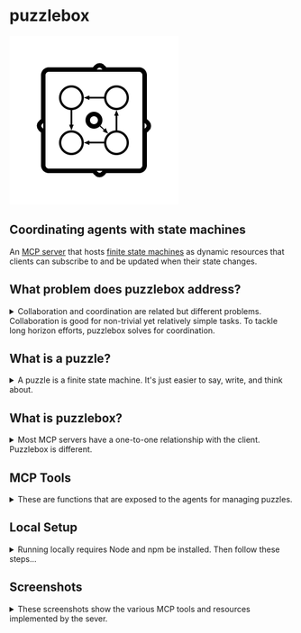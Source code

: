 # puzzlebox
![puzzlebox](images/puzzlebox.png)

## Coordinating agents with state machines 

An [MCP server](https://github.com/modelcontextprotocol/specification/tree/main) that hosts  [finite state machines](https://en.wikipedia.org/wiki/Finite-state_machine) as dynamic resources that clients can subscribe to and be updated when their state changes.

## What problem does puzzlebox address?

<details>
<summary>Collaboration and coordination are related but different problems. Collaboration is good for non-trivial yet relatively simple tasks. To tackle long horizon efforts, puzzlebox solves for coordination.</summary>

### Teams need coordination
Marshalling multiple agents toward a big goal is tougher than just breaking down a request into tasks, assigning them to available agents and [enabling collaboration](https://github.com/cliffhall/GooseTeam) between them. 

Just as a few agents can collaborate to complete a small project, several teams of process-aware agents need to operate within distinct project phases to tackle long horizon efforts.

Consider enterprise-level software development processes:

* A large software project typically moves through a multi-step, occasionally backtracking path from inception to design to building to testing to documentation to marketing to production. 

* Different teams are focused on different aspects over time, informed by what's gone before and with an eye toward an ever-changing goal that is refined according to lessons learned. 

* Even within a phase, teams may cycle through their own phases, like Agile sprints. A certain amount of work is scoped for the sprint, the team works on their parts, and at the end of the sprint they decide what to tackle next. It accepts that each sprint could change the course of future development. These cycles can also be represented as puzzles.

With puzzlebox, members of agentic teams can be made process-aware, but the process itself is not subject to hallucination.

### Scenario: Teams passing the torch

Three agents are working. The current state of their shared puzzle is "Specification". 
* Agent 1 is specifying the domain language.
* Agent 2 is defining project scope.
* Agent 3 is producing the specification document.
* The agents collaborate to reach the final specification document.
* Once the spec is done, Agent 3 initiates a transition to "Design" state.
  * First, the spec is checked by an exit guard (i.e., LLM sampling) for completeness. 
    * If problems are found, the state transition is canceled and the team continues.
    * If acceptable, the state changes to "Design". 
      * The "Specification" agents are monitoring the puzzle and should clock out now. 
        * Their long (and expensive) contexts have been distilled into the specification.
        * The "Design" team picks from here, with the spec as a resource and their contexts fresh and role-specific.

</details>

## What is a puzzle?

<details>

<summary>A puzzle is a finite state machine. It's just easier to say, write, and think about.</summary>


Imagine the Rubik's Cube puzzle. It has 43 quintillion states, and to transition between them, you act upon it by rotating the intersecting planes of the mechanism.

### Properties of a puzzle
- A finite number of discrete states, e.g., "Series Concept and Tone", "World Building", "Arc Plotting", "Episode Planning", "Plotline Blending", "Episode Outline", "Script Writing" etc.
- Each state may have any number of actions (including 0) that initiate transition to another state.
- There is an initial state.
- There is a current state that may differ after actions have been performed on the puzzle.
- Transitions can be canceled by state exit and enter guards, e.g., Consult LLM via client sampling request.

### A Simple Example
```json
{
  "initialState": "LOBBY",
  "states": {
    "LOBBY": {
      "name": "LOBBY",
      "actions": {
        "START_GAME": { "name": "START_GAME", "targetState": "PLAYING" }
      }
    },
    "PLAYING":  {
      "name": "PLAYING",
      "actions": {
        "END_GAME": { "name": "END_GAME", "targetState": "GAME_OVER" }
      }
    },
    "GAME_OVER": {
      "name": "GAME_OVER",
      "actions": {
        "RESTART": { "name": "RESTART", "targetState": "PLAYING" }
      }
    }
  }
}
```

</details>

## What is puzzlebox?

<details>

<summary>Most MCP servers have a one-to-one relationship with the client. Puzzlebox is different.</summary>

Puzzlebox is an **MCP Server** implementation that:
  - Supports multiple client connections that can create and monitor shared, dynamic resources. 
  - Manages puzzle instances
  - Exposes tools for: 
    - Adding puzzles
    - Getting a snapshot of the state and available actions for a given puzzle in the box
    - Performing actions on a given puzzle in the box that trigger state transitions
  - Exposes registered puzzles as resources
    - Clients can use the `Puzzle Snapshot` resource template to fetch the resource by ID
    - Resource URI is `puzzlebox:/puzzle/{puzzleId}`
    - Clients can subscribe/unsubscribe to individual resource URIs

### How It Works
1. Clients connect to a puzzlebox SSE server.
2. Clients register puzzles with the server.
3. Clients can subscribe to a given puzzle to receive updates when its state changes.
4. Clients perform actions on puzzles that may change their state and available actions.
5. The puzzlebox server ensures that any attempted action is valid for the current state of the given puzzle.
6. If an action is valid, a transition to the target state is initiated.
7. During transition, optional exit and enter guards may send sampling requests to the client, the results of which could lead to cancellation of the transition (think acceptance testing by stakeholders)
8. If guards pass, the state transition completes.
9. When a client receives a resource updated notification, they can either read the resource or use the `get_puzzle_snapshot` tool to get the current state and available actions.
10. Clients update their UI based on the new state.

</details>

## MCP Tools
<details>
<summary>These are functions that are exposed to the agents for managing puzzles.</summary>

### ⚙️ **`add_puzzle`**
#### Add a new instance of a puzzle (finite state machine).
- **Inputs:** None
- **Returns:** JSON object with boolean `success` and `puzzleId`

### ⚙️ **`get_puzzle_snapshot`**
#### Get a snapshot of a puzzle (its current state and available actions).
- **Inputs:** `puzzleId`
- **Returns:** JSON object with `currentState` and `availableActions` array
- **Note:** MCP clients that don't support resource subscriptions can poll this tool to watch for state changes.

### ⚙️ **`perform_action_on_puzzle`**
#### Perform an action on a puzzle (attempt a state transition).
- **Inputs:** `puzzleId` and `actionName`
- **Returns:** JSON object with `currentState` and `availableActions` array

### ⚙️ **`count_puzzles`**
#### Get the count of registered puzzles
- **Inputs:** None
- **Returns:** JSON object with current `count` of registered puzzles

</details>

## Local Setup
<details>
<summary>
Running locally requires Node and npm be installed. Then follow these steps...
</summary>

### Install Dependencies

- `cd /path/to/puzzlebox/`
- `npm install`

### Build

- `npm run build`
- Builds the MCP server runtime at `/dist/index.js`

### Start

- `npm run start`
- Launches an SSE-based/MCP server on port `:3001` with endpoint `/sse`
- **MUST BE LAUNCHED BEFORE RUNNING INSPECTOR**

### Inspector

- `npm run inspector`
- Runs the [Model Context Protocol Inspector](https://modelcontextprotocol.io/docs/tools/inspector)
- The Inspector UI will be available at: http://localhost:5173
- In the Inspector UI:
  - Make sure `Transport Type` is set to `SSE`
  - Make sure `URL` is set to http://localhost:3001/sse
  - Click its **"Connect"** button to connect to the puzzlebox server.
    - You should see Green light 🟢and **"Connected"** message.
  - Click its **List Tools** button

### Format

- `npm run format`
- Runs `prettier` on the code, adjusting formatting

### Typecheck

- `npm run typecheck`
- Runs `tsc` with args to check and report type issues

### Lint

- `npm run lint`
- Runs `eslint` to non-destructively check for and report syntax problems

### LintFix

- `npm run lint:fix`
- Runs `eslint` to check for and fix syntax problems

### Test

- `npm run test`
- Run the unit tests

</details>

## Screenshots
<details><summary>These screenshots show the various MCP tools and resources implemented by the sever.</summary>

Testing of the server was done with the official reference client - [the MCP Inspector](https://github.com/modelcontextprotocol/inspector). 

### 0 - List Tools
![0. list_tools](images/00_list_tools.png)

### 1 - Add Puzzle
![1. add_puzzle](images/1_add_puzzle.png)

### 2 - Get Puzzle Snapshot (Initial State)
![2. get_puzzle_snapshot](images/2_get_puzzle_snapshot.png)

### 3 - Perform Action On Puzzle
![3. perform_action_on_puzzle](images/3_perform_action_on_puzzle.png)

### 4 - Get Puzzle Snapshot (New State)
![4. get_puzzle_snapshot](images/4_get_puzzle_snapshot.png)

### 5 - Perform Action On Puzzle
![5. perform_action_on_puzzle](images/5_perform_action_on_puzzle.png)

### 6 - Get Puzzle Snapshot (Another New State)
![6. get_puzzle_snapshot](images/6_get_puzzle_snapshot.png)

### 7 - List Resources
![7. list resources](images/07_list_resources.png)

### 8 - Resource Template
![8. resource_template](images/08_resource_template.png)

### 9 - Unsubscribed Resource
![9. unsubscribed resource](images/09_unsubscribed_resource.png)

### 10 - Subscribed Resource
![10. unsubscribed resource](images/10_subscribed_resource.png)

### 11 - Resource Updated Notification
![11. subscribed resource updated](images/11_resource_updated.png)

</details>
